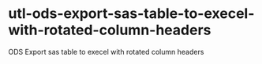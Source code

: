 # utl-ods-export-sas-table-to-execel-with-rotated-column-headers
ODS Export sas table to execel with rotated column headers
